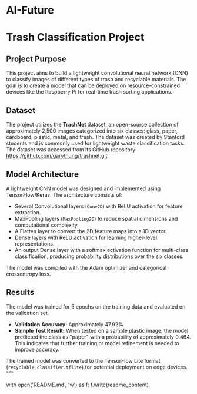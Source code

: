 # AI-Future

# Trash Classification Project

## Project Purpose
This project aims to build a lightweight convolutional neural network (CNN) to classify images of different types of trash and recyclable materials. The goal is to create a model that can be deployed on resource-constrained devices like the Raspberry Pi for real-time trash sorting applications.

## Dataset
The project utilizes the **TrashNet** dataset, an open-source collection of approximately 2,500 images categorized into six classes: glass, paper, cardboard, plastic, metal, and trash. The dataset was created by Stanford students and is commonly used for lightweight waste classification tasks. The dataset was accessed from its GitHub repository: https://github.com/garythung/trashnet.git.

## Model Architecture
A lightweight CNN model was designed and implemented using TensorFlow/Keras. The architecture consists of:
-   Several Convolutional layers (`Conv2D`) with ReLU activation for feature extraction.
-   MaxPooling layers (`MaxPooling2D`) to reduce spatial dimensions and computational complexity.
-   A Flatten layer to convert the 2D feature maps into a 1D vector.
-   Dense layers with ReLU activation for learning higher-level representations.
-   An output Dense layer with a softmax activation function for multi-class classification, producing probability distributions over the six classes.

The model was compiled with the Adam optimizer and categorical crossentropy loss.

## Results
The model was trained for 5 epochs on the training data and evaluated on the validation set.
-   **Validation Accuracy:** Approximately 47.92%
-   **Sample Test Result:** When tested on a sample plastic image, the model predicted the class as "paper" with a probability of approximately 0.464. This indicates that further training or model refinement is needed to improve accuracy.

The trained model was converted to the TensorFlow Lite format (`recyclable_classifier.tflite`) for potential deployment on edge devices.
"""

with open('README.md', 'w') as f:
    f.write(readme_content)
